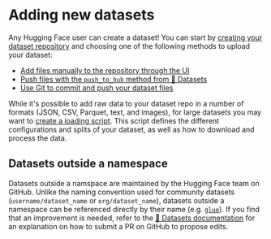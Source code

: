 # Adding new datasets

Any Hugging Face user can create a dataset! You can start by [creating your dataset repository](https://huggingface.co/new-dataset) and choosing one of the following methods to upload your dataset:

* [Add files manually to the repository through the UI](https://huggingface.co/docs/datasets/upload_dataset#upload-your-files)
* [Push files with the `push_to_hub` method from 🤗 Datasets](https://huggingface.co/docs/datasets/upload_dataset#upload-from-python)
* [Use Git to commit and push your dataset files](https://huggingface.co/docs/datasets/share#clone-the-repository)

While it's possible to add raw data to your dataset repo in a number of formats (JSON, CSV, Parquet, text, and images), for large datasets you may want to [create a loading script](https://huggingface.co/docs/datasets/dataset_script#create-a-dataset-loading-script). This script defines the different configurations and splits of your dataset, as well as how to download and process the data.

## Datasets outside a namespace

Datasets outside a namspace are maintained by the Hugging Face team on GitHub. Unlike the naming convention used for community datasets (`username/dataset_name` or `org/dataset_name`), datasets outside a namespace can be referenced directly by their name (e.g. [`glue`](https://huggingface.co/datasets/glue)). If you find that an improvement is needed, refer to the [🤗 Datasets documentation](https://huggingface.co/docs/datasets/master/en/share#datasets-on-github-legacy) for an explanation on how to submit a PR on GitHub to propose edits.